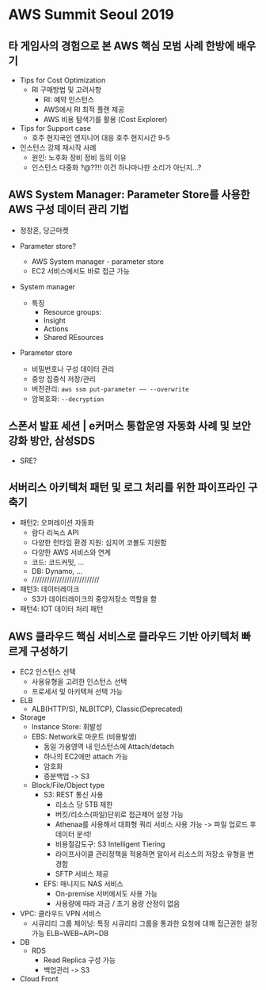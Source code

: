 # AWS Summit Seoul 2019

## 타 게임사의 경험으로 본 AWS 핵심 모범 사례 한방에 배우기

* Tips for Cost Optimization
  * RI 구매방법 및 고려사항
    * RI: 예약 인스턴스
    * AWS에서 RI 최적 플랜 제공
    * AWS 비용 탐색기를 활용 (Cost Explorer)
* Tips for Support case
  * 호주 현지국인 엔지니어 대응 호주 현지시간 9-5
* 인스턴스 강제 재시작 사례
  * 원인: 노후화 장비 정비 등의 이유
  * 인스턴스 다중화 ?@??!! 이건 하나마나한 소리가 아닌지...?

## AWS System Manager: Parameter Store를 사용한 AWS 구성 데이터 관리 기법

* 정창훈, 당근마켓

* Parameter store?
  * AWS System manager - parameter store
  * EC2 서비스에서도 바로 접근 가능

* System manager
  * 특징
    * Resource groups:
    * Insight
    * Actions
    * Shared REsources

* Parameter store
  * 비밀번호나 구성 데이터 관리
  * 중앙 집중식 저장/관리
  * 버전관리: `aws ssm put-parameter ~~ --overwrite`
  * 암복호화: `--decryption`

## 스폰서 발표 세션 | e커머스 통합운영 자동화 사례 및 보안강화 방안, 삼성SDS

* SRE?

## 서버리스 아키텍처 패턴 및 로그 처리를 위한 파이프라인 구축기

* 패턴2: 오퍼레이션 자동화
  * 람다 리눅스 API
  * 다양한 런타임 환경 지원: 심지어 코볼도 지원함
  * 다양한 AWS 서비스와 연계
  * 코드: 코드커밋, ...
  * DB: Dynamo, ...
  * ///////////////////////////
* 패턴3: 데이터레이크
  * S3가 데이터레이크의 중앙저장소 역할을 함
* 패턴4: IOT 데이터 처리 패턴

## AWS 클라우드 핵심 서비스로 클라우드 기반 아키텍처 빠르게 구성하기

* EC2 인스턴스 선택
  * 사용유형을 고려한 인스턴스 선택
  * 프로세서 및 아키텍쳐 선택 가능
* ELB
  * ALB(HTTP/S), NLB(TCP), Classic(Deprecated)
* Storage
  * Instance Store: 휘발성
  * EBS: Network로 마운트 (비용발생)
    * 동일 가용영역 내 인스턴스에 Attach/detach
    * 하나의 EC2에만 attach 가능
    * 암호화
    * 증분백업 -> S3
  * Block/File/Object type
    * S3: REST 통신 사용
      * 리소스 당 5TB 제한
      * 버킷/리소스(파일)단위로 접근제어 설정 가능
      * Athenaa를 사용해서 대화형 쿼리 서비스 사용 가능 -> 파일 업로드 후 데이터 분석!
      * 비용절감도구: S3 Intelligent Tiering
      * 라이프사이클 관리정책을 적용하면 알아서 리소스의 저장소 유형을 변경함
      * SFTP 서비스 제공
    * EFS: 매니지드 NAS 서비스
      * On-premise 서버에서도 사용 가능
      * 사용량에 따라 과금 / 초기 용량 산정이 없음
* VPC: 클라우드 VPN 서비스
  * 시큐리티 그룹 체이닝: 특정 시큐리티 그룹을 통과한 요청에 대해 접근권한 설정 가능 ELB~WEB~API~DB
* DB
  * RDS
    * Read Replica 구성 가능
    * 백업관리 -> S3
* Cloud Front